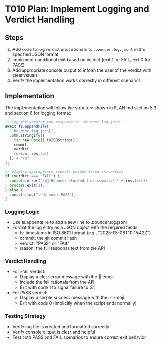 # T010 Plan: Implement Logging and Verdict Handling

## Steps
1. Add code to log verdict and rationale to `.bouncer.log.jsonl` in the specified JSON format
2. Implement conditional exit based on verdict (exit 1 for FAIL, exit 0 for PASS)
3. Add appropriate console output to inform the user of the verdict with clear visuals
4. Verify the implementation works correctly in different scenarios

## Implementation
The implementation will follow the structure shown in PLAN.md section 5.3 and section 6 for logging format:

```javascript
// Log the verdict and response to .bouncer.log.jsonl
await fs.appendFile(
  ".bouncer.log.jsonl",
  JSON.stringify({
    ts: new Date().toISOString(),
    commit,
    verdict,
    reason: res.text
  }) + "\n"
);

// Display appropriate console output based on verdict
if (verdict === "FAIL") {
  console.error("\n🛑 Bouncer blocked this commit:\n" + res.text);
  process.exit(1);
} else {
  console.log("✅ Bouncer PASS");
}
```

### Logging Logic
- Use fs.appendFile to add a new line to .bouncer.log.jsonl
- Format the log entry as a JSON object with the required fields:
  - ts: timestamp in ISO 8601 format (e.g., "2025-05-08T10:15:42Z")
  - commit: the git commit hash
  - verdict: "PASS" or "FAIL"
  - reason: the full response text from the API

### Verdict Handling
- For FAIL verdict:
  - Display a clear error message with the 🛑 emoji
  - Include the full rationale from the API
  - Exit with code 1 to signal failure to Git
- For PASS verdict:
  - Display a simple success message with the ✅ emoji
  - Exit with code 0 (implicitly when the script ends normally)

### Testing Strategy
- Verify log file is created and formatted correctly
- Verify console output is clear and helpful
- Test both PASS and FAIL scenarios to ensure correct exit behavior